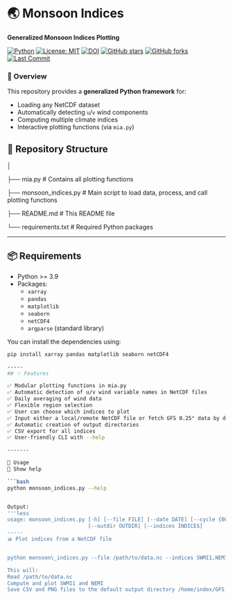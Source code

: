 # 🌏 Monsoon Indices 
**Generalized Monsoon Indices Plotting**

[![Python](https://img.shields.io/badge/Python-3.9%2B-blue.svg)](https://www.python.org/)
[![License: MIT](https://img.shields.io/badge/License-MIT-green.svg)](LICENSE)
[![DOI](https://zenodo.org/badge/DOI/10.5281/zenodo.1234567.svg)](https://doi.org/10.5281/zenodo.1234567)
[![GitHub stars](https://img.shields.io/github/stars/jeongyik/monsoon_indices)](https://github.com/jeongyik/monsoon_indices/stargazers)
[![GitHub forks](https://img.shields.io/github/forks/jeongyik/monsoon_indices)](https://github.com/jeongyik/monsoon_indices/network/members)
[![Last Commit](https://img.shields.io/github/last-commit/jeongyik/monsoon_indices)](https://github.com/jeongyik/monsoon_indices/commits/main)



### 📖 Overview
This repository provides a **generalized Python framework** for:  
- Loading any NetCDF dataset  
- Automatically detecting `u`/`v` wind components  
- Computing multiple climate indices  
- Interactive plotting functions (via `mia.py`)  

## 📂 Repository Structure 

│

├── mia.py                 # Contains all plotting functions

├── monsoon\_indices.py     # Main script to load data, process, and call plotting functions

├── README.md              # This README file

└── requirements.txt       # Required Python packages

-------
## 📦 Requirements 

- Python >= 3.9  
- Packages:  
  - `xarray`  
  - `pandas`  
  - `matplotlib`  
  - `seaborn`  
  - `netCDF4`  
  - `argparse` (standard library)  

You can install the dependencies using:  

```bash
pip install xarray pandas matplotlib seaborn netCDF4

-----
## ✨ Features

✅ Modular plotting functions in mia.py
✅ Automatic detection of u/v wind variable names in NetCDF files
✅ Daily averaging of wind data
✅ Flexible region selection
✅ User can choose which indices to plot
✅ Input either a local/remote NetCDF file or fetch GFS 0.25° data by date and cycle
✅ Automatic creation of output directories
✅ CSV export for all indices
✅ User-friendly CLI with --help

-------

🚀 Usage
📖 Show help

```bash
python monsoon_indices.py --help


Output:
'''less
usage: monsoon_indices.py [-h] [--file FILE] [--date DATE] [--cycle {00z,06z,12z,18z}]
                          [--outdir OUTDIR] [--indices INDICES]
-----
📊 Plot indices from a NetCDF file


python monsoon\_indices.py --file /path/to/data.nc --indices SWMI1,NEMI

This will:
Read /path/to/data.nc
Compute and plot SWMI1 and NEMI
Save CSV and PNG files to the default output directory /home/index/GFS (can be changed with --outdir)













